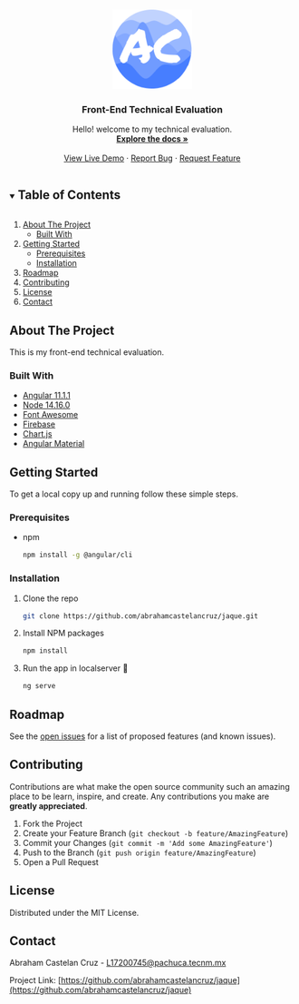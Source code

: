 <br />
<p align="center">
  <a href="https://github.com/abrahamcastelancruz/jaque">
    <img src="./src/assets/images/Logo.png" alt="Logo" width="140" height="140">
  </a>

  <h3 align="center">Front-End Technical Evaluation</h3>

  <p align="center">
    Hello! welcome to my technical evaluation.
    <br />
    <a href="https://github.com/abrahamcastelancruz/jaque"><strong>Explore the docs »</strong></a>
    <br />
    <br />
    <a href="https://jaque.vercel.app/" target="_blank">View Live Demo</a>
    ·
    <a href="https://github.com/abrahamcastelancruz/jaque/issues">Report Bug</a>
    ·
    <a href="https://github.com/abrahamcastelancruz/jaque/issues">Request Feature</a>
  </p>
</p>

<!-- TABLE OF CONTENTS -->
<details open="open">
  <summary><h2 style="display: inline-block">Table of Contents</h2></summary>
  <ol>
    <li>
      <a href="#about-the-project">About The Project</a>
      <ul>
        <li><a href="#built-with">Built With</a></li>
      </ul>
    </li>
    <li>
      <a href="#getting-started">Getting Started</a>
      <ul>
        <li><a href="#prerequisites">Prerequisites</a></li>
        <li><a href="#installation">Installation</a></li>
      </ul>
    </li>
    <li><a href="#roadmap">Roadmap</a></li>
    <li><a href="#contributing">Contributing</a></li>
    <li><a href="#license">License</a></li>
    <li><a href="#contact">Contact</a></li>
  </ol>
</details>

<!-- ABOUT THE PROJECT -->

## About The Project

This is my front-end technical evaluation.

### Built With

- [Angular 11.1.1](https://angular.io/)
- [Node 14.16.0](https://nodejs.org/)
- [Font Awesome](https://fontawesome.com/)
- [Firebase](https://firebase.google.com/)
- [Chart.js](https://www.chartjs.org/)
- [Angular Material](https://material.angular.io/)

<!-- GETTING STARTED -->

## Getting Started

To get a local copy up and running follow these simple steps.

### Prerequisites

- npm
  ```sh
  npm install -g @angular/cli
  ```

### Installation

1. Clone the repo
   ```sh
   git clone https://github.com/abrahamcastelancruz/jaque.git
   ```
2. Install NPM packages
   ```sh
   npm install
   ```
3. Run the app in localserver 🎉
   ```sh
   ng serve
   ```

<!-- ROADMAP -->

## Roadmap

See the [open issues](https://github.com/abrahamcastelancruz/jaque/issues) for a list of proposed features (and known issues).

<!-- CONTRIBUTING -->

## Contributing

Contributions are what make the open source community such an amazing place to be learn, inspire, and create. Any contributions you make are **greatly appreciated**.

1. Fork the Project
2. Create your Feature Branch (`git checkout -b feature/AmazingFeature`)
3. Commit your Changes (`git commit -m 'Add some AmazingFeature'`)
4. Push to the Branch (`git push origin feature/AmazingFeature`)
5. Open a Pull Request

<!-- LICENSE -->

## License

Distributed under the MIT License.

<!-- CONTACT -->

## Contact

Abraham Castelan Cruz - L17200745@pachuca.tecnm.mx

Project Link: [https://github.com/abrahamcastelancruz/jaque](https://github.com/abrahamcastelancruz/jaque)
